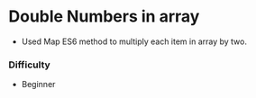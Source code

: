 # Double Numbers in array

* Used Map ES6 method to multiply each item in array by two.

### Difficulty

* Beginner